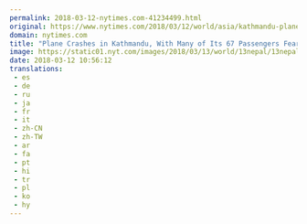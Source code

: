 ```yaml
---
permalink: 2018-03-12-nytimes.com-41234499.html
original: https://www.nytimes.com/2018/03/12/world/asia/kathmandu-plane-crash.html?partner=rss&amp;emc=rss
domain: nytimes.com
title: "Plane Crashes in Kathmandu, With Many of Its 67 Passengers Feared Killed"
image: https://static01.nyt.com/images/2018/03/13/world/13nepal/13nepal-mediumThreeByTwo440.jpg
date: 2018-03-12 10:56:12
translations: 
 - es
 - de
 - ru
 - ja
 - fr
 - it
 - zh-CN
 - zh-TW
 - ar
 - fa
 - pt
 - hi
 - tr
 - pl
 - ko
 - hy
---
```


